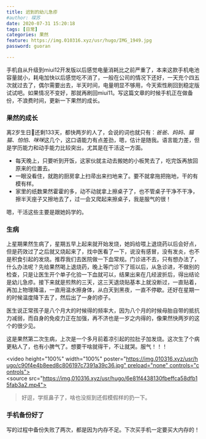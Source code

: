 ```yaml
---
title: 迟到的幼儿急疹
#author: 琛苏
date: 2020-07-31 15:20:18
tags: [日常]
categories: 果然
feature: https://img.010316.xyz/usr/hugo/IMG_1949.jpg
password: guoran

---
```

手机自从升级到miui12开发版以后感觉电量消耗比之前严重了，本来这款手机电池容量就小，耗电加快以后感觉吃不消了，一般在公司的情况下还好，一天充个四五次就过去了，偶尔需要出去，半天时间，电量明显不够用，今天索性刷回到稳定版试试吧。如果情况不变好，那就再刷回miui11。写这篇文章的时候手机正在做备份，不浪费时间，更新一下果然的成长。

### 果然的成长

离2岁生日🎂还剩133天，都快两岁的人了，会说的词也就只有：*爸爸、妈妈、猫猫、怕怕、咪咪*这几个，这口语能力有点差劲，嗯，估计是随我。语言能力差，但是学历能力和动手能力比较突出，尤其是在干活这一方面。

- 每天晚上，只要听到开饭，这家伙就主动去搬她的小板凳去了，吃完饭再放回原来的位置去。
- 一眼没看住，就跑的厨房拿上扫帚出来扫地来了。要不就拿拖把拖地，干的有模有样。
- 家里的纸数果然霍霍的多，动不动就拿上擦桌子了，也不管桌子干净不干净，擦半天座子又擦地去了，过一会又爬起来擦桌子，我是服气的很！

嗯，干活这些主要是跟她妈学的。

### 生病

上星期果然生病了，星期五早上起来就开始发烧，她妈给喂上退烧药以后会好点，但是药效过了之后就又烧起来了，找中医看了一下，说没有感冒，没有发炎，也不是积食引起的发烧。推荐我们去医院做一下血常规。门诊进不去，只有想办法了，什么办法呢？先给果然喝上退烧药，晚上等门诊下了班以后，从急诊进，不做别的检查，只是让医生开个单子化验一下血就可以，结果出来在几经波折后，得出结论是幼儿急疹。接下来就是煎熬的三天，这三天退烧贴基本上就没断过，一直贴着，再加上物理降温，一直用温水擦身体，从白天到黑夜，一直不停歇。还好在星期一的时候温度降下去了，然后出了一身的疹子。

医生说正常孩子是八个月大的时候得的频率大，因为八个月的时候母胎自带的抵抗力减弱，而自身的免疫力正在加强，再不济也是一岁之内得的，像果然快两岁的这个的很少见。

这是果然第二次生病，上次是一个多月前着凉引起的拉肚子加发烧。这次生了个病更粘人了，也有小脾气了。想要干啥就得干，不让就哭。服气！！！

<video height="100%" width="100%" poster="https://img.010316.xyz/usr/hugo/c90f4e4b8eed8c806197c7391a39c36.jpg" preload="none" controls="controls"><source src="https://img.010316.xyz/usr/hugo/6e81f4438130fbeffca58dfb15fab3a2.mp4"></video>

> 好逗，学抠鼻子了，啥也没抠到还假模假样的扔一下。

### 手机备份好了

写的过程中备份失败了两次，都是因为内存不足。下次买手机一定要买大内存的！